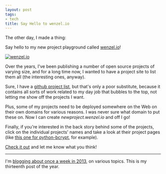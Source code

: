 ```yaml
---
layout: post
tags:
- tech
title: Say Hello to wenzel.io
---
```


The other day, I made a thing:

Say hello to my new project playground called [wenzel.io][wenzelio]!

[![wenzel.io](/media/2013/wenzelio.jpg)][wenzelio]

Over the years, I've been publishing a number of open source projects of varying size, and for a long time now, I wanted to have a project site to list them all (the interesting ones, anyway). 

Sure, I have a [github project list](https://github.com/fwenzel?tab=repositories), but that's only a poor substitute, because it contains all sorts of work related to my day job that bubbles to the top, not letting me show off the projects I want.

Plus, some of my projects need to be deployed somewhere on the Web on their own domains for various reasons. I was never sure what domain to put these on. Now I can create *newproject.wenzel.io* and off I go!

Finally, if you're interested in the back story behind some of the projects, click on the individual projects' names and take a look at their project pages (like [this one for python-bcrypt](http://wenzel.io/projects/python-bcrypt/), for example).

[Check it out][wenzelio] and let me know what you think!

[wenzelio]: http://wenzel.io

---

I'm [blogging about once a week in 2013][challenge], on various topics. This is my thirteenth post of the year.

[challenge]: /2013/01/07/writing-challenge-accepted/
